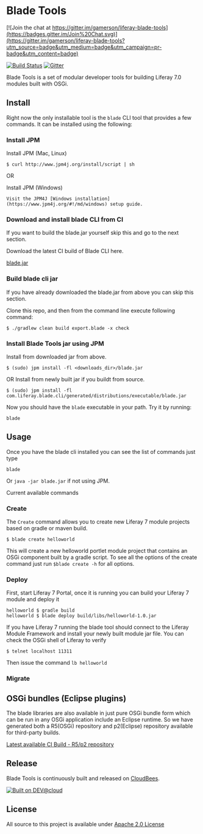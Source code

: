# Blade Tools

[![Join the chat at https://gitter.im/gamerson/liferay-blade-tools](https://badges.gitter.im/Join%20Chat.svg)](https://gitter.im/gamerson/liferay-blade-tools?utm_source=badge&utm_medium=badge&utm_campaign=pr-badge&utm_content=badge)

[![Build Status](https://liferay-test-01.ci.cloudbees.com/job/blade.tools/2/badge/icon)](https://liferay-test-01.ci.cloudbees.com/job/blade.tools/)
[![Gitter](https://badges.gitter.im/Join%20Chat.svg)](https://gitter.im/gamerson/liferay-blade-tools?utm_source=badge&utm_medium=badge&utm_campaign=pr-badge&utm_content=badge)

Blade Tools is a set of modular developer tools for building Liferay 7.0 modules built with OSGi.

## Install 

Right now the only installable tool is the ```blade``` CLI tool that provides a few commands.  It can be installed using the following:

### Install JPM 
Install JPM (Mac, Linux)
```
$ curl http://www.jpm4j.org/install/script | sh
```

OR

Install JPM (Windows)
```
Visit the JPM4J [Windows installation](https://www.jpm4j.org/#!/md/windows) setup guide.
```

### Download and install blade CLI from CI

If you want to build the blade.jar yourself skip this and go to the next section.

Download the latest CI build of Blade CLI here.

[blade.jar](https://liferay-test-01.ci.cloudbees.com/job/blade.tools/lastSuccessfulBuild/artifact/com.liferay.blade.cli/generated/distributions/executable/blade.jar)

### Build blade cli jar

If you have already downloaded the blade.jar from above you can skip this section.

Clone this repo, and then from the command line execute following command:

```
$ ./gradlew clean build export.blade -x check
```

### Install Blade Tools jar using JPM

Install from downloaded jar from above.

```
$ (sudo) jpm install -fl <downloads_dir>/blade.jar
```

OR Install from newly built jar if you buildt from source.

```
$ (sudo) jpm install -fl com.liferay.blade.cli/generated/distributions/executable/blade.jar
```

Now you should have the ```blade``` executable in your path. Try it by running:

```
blade
```

## Usage

Once you have the blade cli installed you can see the list of commands just type
```
blade
```

Or ```java -jar blade.jar``` if not using JPM.

Current available commands

### Create

The ```Create``` command allows you to create new Liferay 7 module projects based on gradle or maven build.

```
$ blade create helloworld 
```

This will create a new helloworld portlet module project that contains an OSGi component built by a gradle script.
 To see all the options of the create command just run ```$blade create -h``` for all options.

### Deploy

First, start Liferay 7 Portal, once it is running you can build your Liferay 7 module and deploy it

```
helloworld $ gradle build
helloworld $ blade deploy build/libs/helloworld-1.0.jar
```

If you have Liferay 7 running the blade tool should connect to the Liferay Module Framework and install your newly built module jar file.  You can check the OSGi shell of Liferay to verify

```
$ telnet localhost 11311
```
Then issue the command ```lb helloworld```

### Migrate

## OSGi bundles (Eclipse plugins)

The blade libraries are also available in just pure OSGi bundle form which can be run in any OSGi application include an Eclipse runtime.  So we have generated both a R5(OSGi) repository and p2(Eclipse) repository available for third-party builds.

[Latest available CI Build - R5/p2 repository](https://liferay-test-01.ci.cloudbees.com/job/blade.tools/lastSuccessfulBuild/artifact/p2_build/generated/p2/)

## Release
Blade Tools is continuously built and released on [CloudBees](https://https://liferay-test-01.ci.cloudbees.com/job/blade.tools/).

[![Built on DEV@cloud](http://www.cloudbees.com/sites/default/files/Button-Built-on-CB-1.png)](http://www.cloudbees.com/foss/foss-dev.cb)

## License
All source to this project is available under [Apache 2.0 License](/LICENSE.txt)
